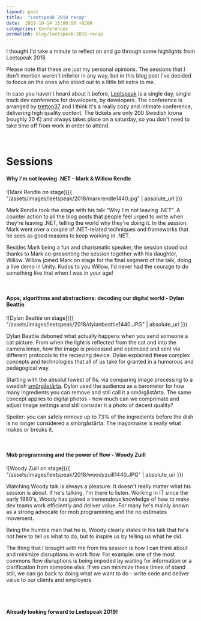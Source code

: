 ```yaml
---
layout: post
title:  "Leetspeak 2018 recap"
date:  2018-10-14 16:00:00 +0200
categories: Conferences
permalink: blog/leetspeak-2018-recap
---
```

I thought I'd take a minute to reflect on and go through some highlights from Leetspeak 2018.

Please note that these are just my personal opinions. The sessions that I don't mention weren't inferior in any way,
but in this blog post I've decided to focus on the ones who stood out to a little bit extra to me.

In case you haven't heard about it before, [Leetspeak][leetspeak-2018] is a single day, single track dev conference
for developers, by developers. The conference is arranged by [tretton37][tretton37-link] and I think it's a really 
cozy and intimate conference, delivering high quality content. The tickets are only 200 Swedish krona (roughly 20 €)
 and always takes place on a saturday, so you don't need to take time off from work in order to attend.

<br>
<h1>Sessions</h1>

<h4>Why I'm not leaving .NET - Mark & Willow Rendle</h4>
![Mark Rendle on stage]({{ "/assets/images/leetspeak/2018/markrendle1440.jpg" | absolute_url }})

Mark Rendle took the stage with his talk "Why I'm not leaving .NET". A counter action to all the blog posts
that people feel urged to write when they're leaving .NET, telling the world why they're doing it. In the
session, Mark went over a couple of .NET-related techniques and frameworks that he sees as good reasons to
keep working in .NET.

Besides Mark being a fun and charismatic speaker, the session stood out thanks to Mark co-presenting
the session together with his daughter, Willow. Willow joined Mark on stage for the final segment of the
talk, doing a live demo in Unity. Kudos to you Willow, I'd never had the courage to do something like that
when I was in your age!

<br>
<h4>Apps, algorithms and abstractions: decoding our digital world - Dylan Beattie</h4>
![Dylan Beattie on stage]({{ "/assets/images/leetspeak/2018/dylanbeattie1440.JPG" | absolute_url }})

Dylan Beattie deboned what actually happens when you send someone a cat picture. From when the
light is reflected from the cat and into the camera lense, how the image is processed and optimized and
sent via different protocols to the recieving device. Dylan explained these complex concepts and technologies
that all of us take for granted in a humorous and pedagogical way.

Starting with the absolut lowest of fis, via comparing image processing to a swedish [smörgåstårta][smorgastarta].
Dylan used the audience as a barometer for how many ingredients you can remove and still call it a smörgåstårta.
The same concept applies to digital photos - how much can we comprimate and adjust image settings and still consider
it a photo of decent quality?
 
Spoiler: you can safely remove up to 73% of the ingredients before the dish is no longer considered a smörgåstårta.
The mayonnaise is really what makes or breaks it.

<br>
<h4>Mob programming and the power of flow - Woody Zuill</h4>
![Woody Zuill on stage]({{ "/assets/images/leetspeak/2018/woodyzuill1440.JPG" | absolute_url }})

Watching Woody talk is always a pleasure. It doesn't really matter what his session is about.
If he's talking, I'm there to listen. Working in IT since the early 1980's, Woody has gained
a tremendous knowledge of how to make dev teams work efficiently and deliver value. For many
he's mainly known as a strong advocate for mob programming and the no estimates movement.

Being the humble man that he is, Woody clearly states in his talk that he's not here to tell us what
to do, but to inspire us by telling us what he did.

The thing that I brought with me from his session is how I can think about and minimize disruptions
in work flow. For example: one of the most commons flow disruptions is being impeded by waiting for
 information or a clarification from someone else. If we can minimize these times of stand still, we
 can go back to doing what we want to do - write code and deliver value to our clients and employers.


 <br><br>
 <h4>Already looking forward to Leetspeak 2019!</h4>




[leetspeak-2018]: https://leetspeak.se/2018/#about
[tretton37-link]: https://tretton37.com
[smorgastarta]: https://en.wikipedia.org/wiki/Sm%C3%B6rg%C3%A5st%C3%A5rta